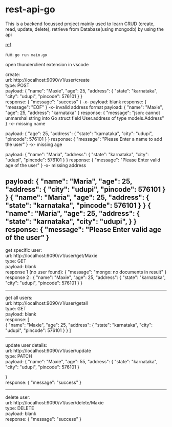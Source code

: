 # rest-api-go

This is a backend focussed project mainly used to learn CRUD (create, read, update, delete), retrieve from Database(using mongodb) by using the api

<a href="https://www.youtube.com/watch?v=vDIAwtGU9LE">ref</a>


run: 
`go run main.go`

open thunderclient extension in vscode

create:      
url: http://localhost:9090/v1/user/create     
type: POST     
payload: {
  "name": "Maxie",
  "age": 25,
  "address": {
    "state": "karnataka",
    "city": "udupi",
    "pincode": 576101
  }
}          
response: {
  "message": "success"
}
-x-
payload: blank
response: {
  "message": "EOF"
}
-x-
invalid address format
payload: {
  "name": "Maxie",
  "age": 25,
  "address": "karnataka"
}
response: {
  "message": "json: cannot unmarshal string into Go struct field User.address of type models.Address"
}
-x-
missing name

payload: {
  "age": 25,
  "address": {
    "state": "karnataka",
    "city": "udupi",
    "pincode": 576101
  }
}
response: {
  "message": "Please Enter a name to add the user"
}
-x-
missing age

payload: {
  "name": "Maria",
  "address": {
    "state": "karnataka",
    "city": "udupi",
    "pincode": 576101
  }
} 
response: {
  "message": "Please Enter valid age of the user"
}
-x-
missing address

payload: {
  "name": "Maria",
  "age": 25,
  "address": {
    "city": "udupi",
    "pincode": 576101
  }
} 
{
  "name": "Maria",
  "age": 25,
  "address": {
    "state": "karnataka",
    "pincode": 576101
  }
} 
{
  "name": "Maria",
  "age": 25,
  "address": {
    "state": "karnataka",
    "city": "udupi",
  }
} 
response: {
  "message": "Please Enter valid age of the user"
}
----------------------------------------------------------------------------
get specific user:      
url: http://localhost:9090/v1/user/get/Maxie     
type: GET     
payload: blank     
response 1 (no user found): {
  "message": "mongo: no documents in result"
}     
response 2 : {
  "name": "Maxie",
  "age": 25,
  "address": {
    "state": "karnataka",
    "city": "udupi",
    "pincode": 576101
  }
}

-------------------------
get all users:      
url: http://localhost:9090/v1/user/getall     
type: GET     
payload: blank     
response: [     
  {
    "name": "Maxie",
    "age": 25,
    "address": {
      "state": "karnataka",
      "city": "udupi",
      "pincode": 576101
    }
  }
]

-------------------------
update user details:      
url: http://localhost:9090/v1/user/update     
type: PATCH     
payload: {
  "name": "Maxie",
  "age": 55,
  "address": {
    "state": "karnataka",
    "city": "udupi",
    "pincode": 576101
  }
  
}     
response: {
  "message": "success"
}

-------------------------
delete user:      
url: http://localhost:9090/v1/user/delete/Maxie     
type: DELETE      
payload: blank     
response: {
  "message": "success"
}
